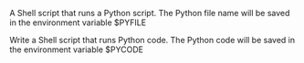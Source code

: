 A Shell script that runs a Python script.
    The Python file name will be saved in the environment variable $PYFILE

Write a Shell script that runs Python code.
    The Python code will be saved in the environment variable $PYCODE
